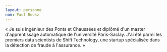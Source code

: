 ```yaml
---
layout: personne
nom: Paul Boosz
---
```


« Je suis ingénieur des Ponts et Chaussées et diplômé d'un master
d'apprentissage automatique de l'université Paris-Saclay. J'ai été
parmi les premiers data scientists de Shift Technology, une startup
spécialisée dans la détection de fraude à l'assurance. »
